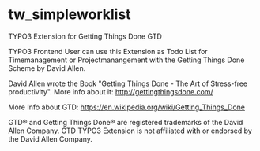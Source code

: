 # tw_simpleworklist
TYPO3 Extension for Getting Things Done GTD

TYPO3 Frontend User can use this Extension as Todo List for Timemanagement or Projectmanangement with the Getting Things Done Scheme by David Allen.

David Allen wrote the Book "Getting Things Done - The Art of Stress-free productivity".
More info about it: http://gettingthingsdone.com/

More Info about GTD: https://en.wikipedia.org/wiki/Getting_Things_Done

GTD® and Getting Things Done® are registered trademarks of the David Allen Company.
GTD TYPO3 Extension is not affiliated with or endorsed by the David Allen Company.

